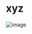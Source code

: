 # xyz

![image](https://user-images.githubusercontent.com/83568434/132905423-f931ab76-66dc-4310-840f-6c9a86603f20.png)

